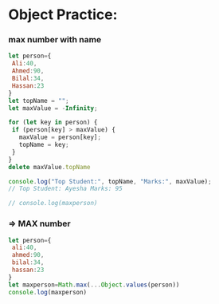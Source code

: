 # Object Practice:
 ### max number with name

 ```javascript
let person={
  Ali:40,
  Ahmed:90,
  Bilal:34,
  Hassan:23
}
let topName = "";
let maxValue = -Infinity;

for (let key in person) {
  if (person[key] > maxValue) {
    maxValue = person[key];
    topName = key;
  }
}
delete maxValue.topName

console.log("Top Student:", topName, "Marks:", maxValue);
// Top Student: Ayesha Marks: 95

// console.log(maxperson) 
 ```

### => MAX number 

 ```javascript
let person={
  ali:40,
  ahmed:90,
  bilal:34,
  hassan:23
}
let maxperson=Math.max(...Object.values(person))
console.log(maxperson)
 ```
